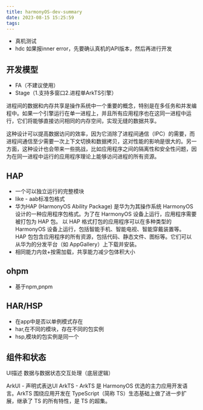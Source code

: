 ```yaml
---
title: harmonyOS-dev-summary
date: 2023-08-15 15:25:59
tags:
---
```

- 真机测试
- hdc 如果报inner error，先要确认真机的API版本，然后再进行开发

## 开发模型
- FA（不建议使用）
- Stage（1.支持多窗口2.进程单ArkTS引擎）

进程间的数据和内存共享是操作系统中一个重要的概念，特别是在多任务和并发编程中。如果一个引擎运行在单一进程上，并且所有应用程序也在这同一进程中运行，它们将能够直接访问相同的内存空间，实现无缝的数据共享。

这种设计可以提高数据访问的效率，因为它消除了进程间通信（IPC）的需要，而进程间通信至少需要一次上下文切换和数据拷贝，这对性能的影响是很大的。另一方面，这种设计也会带来一些挑战，比如应用程序之间的隔离性和安全性问题，因为在同一进程中运行的应用程序理论上能够访问进程的所有资源。

## HAP
- 一个可以独立运行的完整模块
- like - aab标准包格式
- 华为HAP (HarmonyOS Ability Package) 是华为为其操作系统 HarmonyOS 设计的一种应用程序包格式。为了在 HarmonyOS 设备上运行，应用程序需要被打包为 HAP 包。
以 HAP 格式打包的应用程序可以在多种类型的 HarmonyOS 设备上运行，包括智能手机、智能电视、智能穿戴装置等。
HAP 包包含应用程序的所有资源，包括代码、静态文件、图标等。它们可以从华为的分发平台（如 AppGallery）上下载并安装。
- 相同能力内敛+按需加载，共享能力减少包体积大小

## ohpm
- 基于npm,pnpm


## HAR/HSP
- 在app中是否以单例模式存在
- har,在不同的模块，存在不同的包实例
- hsp,模块的包实例是同一个

## 组件和状态
UI描述
数据与数据状态交互处理（底层逻辑）

ArkUI - 声明式表达UI
ArkTS - ArkTS 是 HarmonyOS 优选的主力应用开发语言。ArkTS 围绕应用开发在 TypeScript（简称 TS）生态基础上做了进一步扩展，继承了 TS 的所有特性，是 TS 的超集。 
